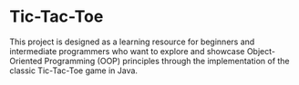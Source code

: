 # Tic-Tac-Toe
This project is designed as a learning resource for beginners and intermediate programmers who want to explore and showcase Object-Oriented Programming (OOP) principles through the implementation of the classic Tic-Tac-Toe game in Java.
